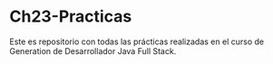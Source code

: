 # Ch23-Practicas
Este es repositorio con todas las prácticas realizadas en el curso de Generation de Desarrollador Java Full Stack.
